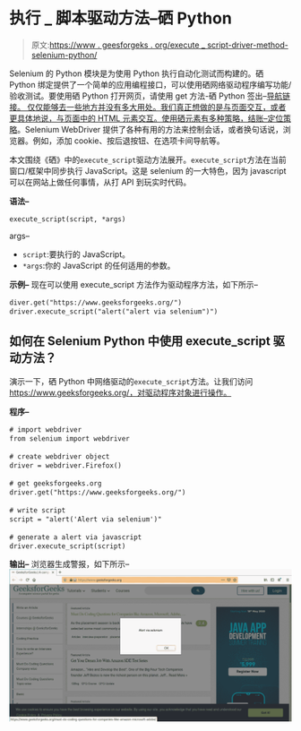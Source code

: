 # 执行 _ 脚本驱动方法–硒 Python

> 原文:[https://www . geesforgeks . org/execute _ script-driver-method-selenium-python/](https://www.geeksforgeeks.org/execute_script-driver-method-selenium-python/)

Selenium 的 Python 模块是为使用 Python 执行自动化测试而构建的。硒 Python 绑定提供了一个简单的应用编程接口，可以使用硒网络驱动程序编写功能/验收测试。要使用硒 Python 打开网页，请使用 get 方法-硒 Python 签出–[导航链接。
仅仅能够去一些地方并没有多大用处。我们真正想做的是与页面交互，或者更具体地说，与页面中的 HTML 元素交互。使用硒元素有多种策略，结账–](https://www.geeksforgeeks.org/navigating-links-using-get-method-selenium-python/)[定位策略](https://www.geeksforgeeks.org/locator-strategies-selenium-python/)。Selenium WebDriver 提供了各种有用的方法来控制会话，或者换句话说，浏览器。例如，添加 cookie、按后退按钮、在选项卡间导航等。

本文围绕《硒》中的`execute_script`驱动方法展开。`execute_script`方法在当前窗口/框架中同步执行 JavaScript。这是 selenium 的一大特色，因为 javascript 可以在网站上做任何事情，从打 API 到玩实时代码。

**语法–**

```
execute_script(script, *args)
```

args–

*   `script`:要执行的 JavaScript。
*   `*args`:你的 JavaScript 的任何适用的参数。

**示例–**
现在可以使用 execute_script 方法作为驱动程序方法，如下所示–

```
diver.get("https://www.geeksforgeeks.org/")
driver.execute_script("alert("alert via selenium")")

```

## 如何在 Selenium Python 中使用 execute_script 驱动方法？

演示一下，硒 Python 中网络驱动的`execute_script`方法。让我们访问 https://www.geeksforgeeks.org/，对驱动程序对象进行操作。

**程序–**

```
# import webdriver
from selenium import webdriver

# create webdriver object
driver = webdriver.Firefox()

# get geeksforgeeks.org
driver.get("https://www.geeksforgeeks.org/")

# write script
script = "alert('Alert via selenium')"

# generate a alert via javascript
driver.execute_script(script)
```

**输出–**
浏览器生成警报，如下所示–
![javascript-method-Selenium-Python](img/bcf58af7150b7b6ee6f9c96adaf973d9.png)